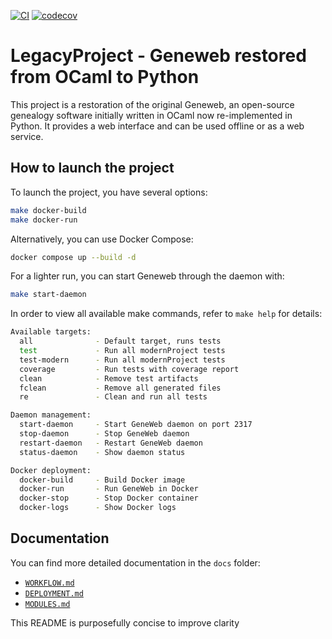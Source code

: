 [![CI](https://github.com/BenPali/LegacyProject/actions/workflows/ci.yml/badge.svg)](https://github.com/BenPali/LegacyProject/actions/workflows/ci.yml) [![codecov](https://codecov.io/gh/BenPali/LegacyProject/branch/main/graph/badge.svg)](https://codecov.io/gh/BenPali/LegacyProject)

# LegacyProject - Geneweb restored from OCaml to Python

This project is a restoration of the original Geneweb, an open-source genealogy software <mcreference link="https://github.com/geneweb/geneweb" index="0"></mcreference> initially written in OCaml now re-implemented in Python. It provides a web interface and can be used offline or as a web service.

## How to launch the project

To launch the project, you have several options:

```bash
make docker-build
make docker-run
```

Alternatively, you can use Docker Compose:

```bash
docker compose up --build -d
```

For a lighter run, you can start Geneweb through the daemon with:

```bash
make start-daemon
```

In order to view all available make commands, refer to `make help` for details:

```bash
Available targets:
  all              - Default target, runs tests
  test             - Run all modernProject tests
  test-modern      - Run all modernProject tests
  coverage         - Run tests with coverage report
  clean            - Remove test artifacts
  fclean           - Remove all generated files
  re               - Clean and run all tests

Daemon management:
  start-daemon     - Start GeneWeb daemon on port 2317
  stop-daemon      - Stop GeneWeb daemon
  restart-daemon   - Restart GeneWeb daemon
  status-daemon    - Show daemon status

Docker deployment:
  docker-build     - Build Docker image
  docker-run       - Run GeneWeb in Docker
  docker-stop      - Stop Docker container
  docker-logs      - Show Docker logs
  ```

## Documentation

You can find more detailed documentation in the `docs` folder:

*   [`WORKFLOW.md`](./docs/WORKFLOW.md)
*   [`DEPLOYMENT.md`](./docs/DEPLOYMENT.md)
*   [`MODULES.md`](./docs/MODULES.md)

This README is purposefully concise to improve clarity
